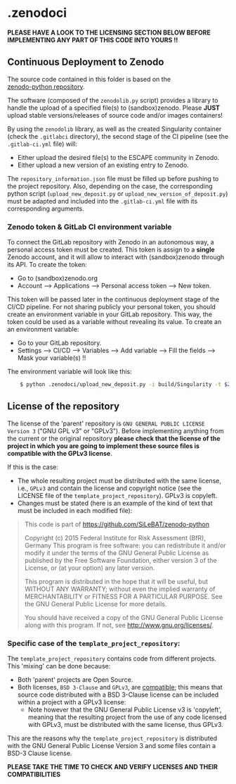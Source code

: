 # .zenodoci

**PLEASE HAVE A LOOK TO THE LICENSING SECTION BELOW BEFORE IMPLEMENTING ANY PART OF THIS CODE INTO YOURS !!**

## Continuous Deployment to Zenodo

The source code contained in this folder is based on the  
[zenodo-python repository](https://github.com/SiLeBAT/zenodo-python).

The software (composed of the `zenodolib.py` script) provides a library to handle the upload of a 
specified file(s) to (sandbox)zenodo. Please **JUST** upload stable versions/releases of source code and/or images
 containers!

By using the `zenodolib` library, as well as the created Singularity container (check the `.gitlabci` directory), 
the second stage of the CI pipeline (see the `.gitlab-ci.yml` file) will:
 - Either upload the desired file(s) to the ESCAPE community in Zenodo.
 - Either upload a new version of an existing entry to Zenodo.
 
The `repository_information.json` file must be filled up before pushing to the project repository. Also, depending on 
the case, the corresponding python script (`upload_new_deposit.py` or `upload_new_version_of_deposit.py`) must be 
 adapted and included into the `.gitlab-ci.yml` file with its corresponding arguments.

### Zenodo token & GitLab CI environment variable

To connect the GitLab repository with Zenodo in an autonomous way, a personal access token must be created. This token 
is assign to a **single** Zenodo account, and it will allow to interact with (sandbox)zenodo through its 
API. To create the token:
 - Go to (sandbox)zenodo.org
 - Account --> Applications --> Personal access token --> New token. 
 
This token will be passed later in the continuous deployment stage of the CI/CD pipeline. For not sharing publicly 
your personal token, you should create an environment variable in your GitLab repository. This way, the token could be used as a variable without
 revealing its value. To create an an environment variable:
  - Go to your GitLab repository.
  - Settings --> CI/CD --> Variables --> Add variable --> Fill the fields --> Mask your variable(s) !!

The environment variable will look like this:

```sh
    $ python .zenodoci/upload_new_deposit.py -i build/Singularity -t $ZENODO_TOKEN
```

## License of the repository

The license of the 'parent' repository is `GNU GENERAL PUBLIC LICENSE Version 3` ("GNU GPL v3" or "GPLv3"). Before 
implementing anything from the current or the original repository **please check that the license of the project 
in which you are going to implement these source files is compatible with the GPLv3 license**.

If this is the case: 
 - The whole resulting project must be distributed with the same license, i.e., `GPLv3` and contain the license
  and copyright notice (see the LICENSE file of the `template_project_repository`). GPLv3 is copyleft.
 - Changes must be stated (here is an example of the kind of text that must be included in each modified file): 
 
> This code is part of https://github.com/SiLeBAT/zenodo-python 
> 
> Copyright (c) 2015 Federal Institute for Risk Assessment (BfR), Germany
> This program is free software: you can redistribute it and/or modify
> it under the terms of the GNU General Public License as published by
> the Free Software Foundation, either version 3 of the License, or
> (at your option) any later version.
>
> This program is distributed in the hope that it will be useful,
> but WITHOUT ANY WARRANTY; without even the implied warranty of
> MERCHANTABILITY or FITNESS FOR A PARTICULAR PURPOSE.  See the
> GNU General Public License for more details.
>
> You should have received a copy of the GNU General Public License
> along with this program.  If not, see <http://www.gnu.org/licenses/>.


### Specific case of the `template_project_repository`:
The `template_project_repository` contains code from different projects. This 'mixing' can be done because:
 - Both 'parent' projects are Open Source.
 - Both licenses, `BSD 3-Clause` and `GPLv3`, are [compatible](
 https://www.gnu.org/licenses/gpl-faq.html#WhatDoesCompatMean); this means that source code distributed with a BSD 
 3-Clause license can be included within a project with a GPLv3 license:
    - Note however that the GNU General Public License v3 is 'copyleft', meaning that the resulting project from the use
     of any code licensed with GPLv3, must be distributed with the same license, thus GPLv3.
 
This are the reasons why the  `template_project_repository` is distributed with the GNU General Public License Version 
3 and some files contain a BSD-3 Clause license.

**PLEASE TAKE THE TIME TO CHECK AND VERIFY LICENSES AND THEIR COMPATIBILITIES** 
 